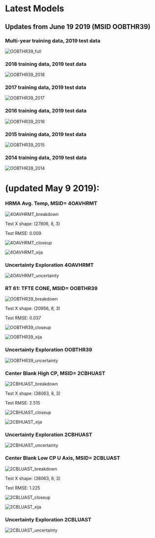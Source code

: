 # Latest Models 
## Updates from June 19 2019 (MSID OOBTHR39)
### Multi-year training data, 2019 test data
![OOBTHR39_full](https://github.com/chandra-mta/mtanb/blob/master/SAD/latest_models/OOBTHR39_multi_year_dash.png)

### 2018 training data, 2019 test data
![OOBTHR39_2018](https://github.com/chandra-mta/mtanb/blob/master/SAD/latest_models/OOBTHR39_test2019_train2018_full_dash.png)

### 2017 training data, 2019 test data
![OOBTHR39_2017](https://github.com/chandra-mta/mtanb/blob/master/SAD/latest_models/OOBTHR39_test2019_train2017_full_dash.png)

### 2016 training data, 2019 test data
![OOBTHR39_2016](https://github.com/chandra-mta/mtanb/blob/master/SAD/latest_models/OOBTHR39_test2019_train2016_full_dash.png)

### 2015 training data, 2019 test data
![OOBTHR39_2015](https://github.com/chandra-mta/mtanb/blob/master/SAD/latest_models/OOBTHR39_test2019_train2015_full_dash.png)

### 2014 training data, 2019 test data
![OOBTHR39_2014](https://github.com/chandra-mta/mtanb/blob/master/SAD/latest_models/OOBTHR39_test2019_train2014_full_dash.png)



# (updated May 9 2019):

### HRMA Avg. Temp, MSID= 4OAVHRMT

![4OAVHRMT_breakdown](https://github.com/chandra-mta/mtanb/blob/master/SAD/latest_models/4OAVHRMT_breakdown_plot.png)

Test X shape: (27806, 8, 3)

Test RMSE: 0.009

![4OAVHRMT_closeup](https://github.com/chandra-mta/mtanb/blob/master/SAD/latest_models/4OAVHRMT_closeup.png)

![4OAVHRMT_xija](https://github.com/chandra-mta/mtanb/blob/master/SAD/latest_models/_4OAVHRMT_Model_Dashboard.png)

### Uncertainty Exploration 4OAVHRMT
![4OAVHRMT_uncertainty](https://github.com/chandra-mta/mtanb/blob/master/SAD/latest_models/4OAVHRMT_uncertainty_dashboard.png)


### RT 61: TFTE CONE, MSID= OOBTHR39

![OOBTHR39_breakdown](https://github.com/chandra-mta/mtanb/blob/master/SAD/latest_models/OOBTHR39_breakdown_plot.png)

Test X shape: (20956, 8, 3)

Test RMSE: 0.037

![OOBTHR39_closeup](https://github.com/chandra-mta/mtanb/blob/master/SAD/latest_models/OOBTHR39_closeup.png)

![OOBTHR39_xija](https://github.com/chandra-mta/mtanb/blob/master/SAD/latest_models/_OOBTHR39_Model_Dashboard.png)

### Uncertainty Exploration OOBTHR39
![OOBTHR39_uncertainty](https://github.com/chandra-mta/mtanb/blob/master/SAD/latest_models/OOBTHR39_uncertainty_dashboard.png)

### Center Blank High CP, MSID= 2CBHUAST

![2CBHUAST_breakdown](https://github.com/chandra-mta/mtanb/blob/master/SAD/latest_models/2CBHUAST_breakdown_plot.png)

Test X shape: (38063, 8, 3)

Test RMSE: 2.515

![2CBHUAST_closeup](https://github.com/chandra-mta/mtanb/blob/master/SAD/latest_models/2CBHUAST_closeup.png)

![2CBHUAST_xija](https://github.com/chandra-mta/mtanb/blob/master/SAD/latest_models/_2CBHUAST_Model_Dashboard.png)

### Uncertainty Exploration 2CBHUAST
![2CBHUAST_uncertainty](https://github.com/chandra-mta/mtanb/blob/master/SAD/latest_models/2CBHUAST_uncertainty_dashboard.png)

### Center Blank Low CP U Axis, MSID= 2CBLUAST

![2CBLUAST_breakdown](https://github.com/chandra-mta/mtanb/blob/master/SAD/latest_models/2CBLUAST_breakdown_plot.png)

Test X shape: (38063, 8, 3)

Test RMSE: 1.225

![2CBLUAST_closeup](https://github.com/chandra-mta/mtanb/blob/master/SAD/latest_models/2CBLUAST_closeup.png)

![2CBLUAST_xija](https://github.com/chandra-mta/mtanb/blob/master/SAD/latest_models/2CBLUAST_closeup.png)

### Uncertainty Exploration 2CBLUAST
![2CBLUAST_uncertainty](https://github.com/chandra-mta/mtanb/blob/master/SAD/latest_models/2CBLUAST_uncertainty_dashboard.png)
